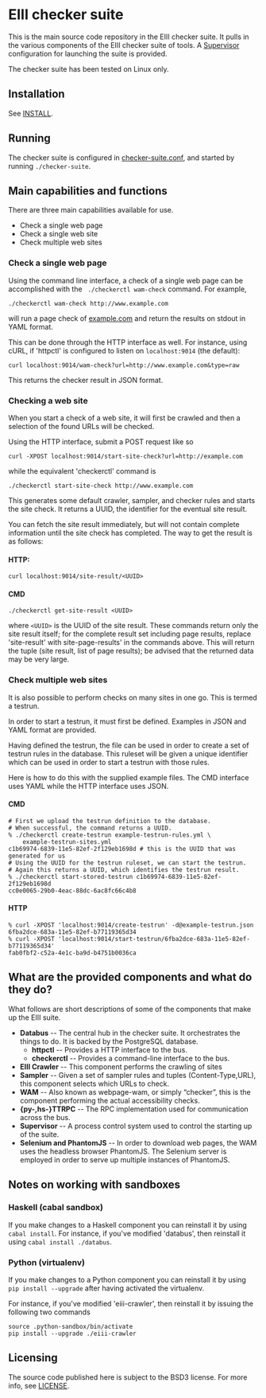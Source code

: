 # EIII checker suite

This is the main source code repository in the EIII checker suite. It pulls in
the various components of the EIII checker suite of tools. A
[Supervisor](http://supervisord.org/) configuration for launching the suite is provided.

The checker suite has been tested on Linux only.

## Installation

See [INSTALL](INSTALL.md).

## Running

The checker suite is configured in [checker-suite.conf](checker-suite.conf), and started by running `./checker-suite`.

## Main capabilities and functions 

There are three main capabilities available for use.

- Check a single web page
- Check a single web site
- Check multiple web sites

### Check a single web page

Using the command line interface, a check of a single web page can be accomplished with the ` ./checkerctl wam-check` command. For example,

    ./checkerctl wam-check http://www.example.com

will run a page check of [example.com](http://www.example.com) and return the results on stdout in YAML format.

This can be done through the HTTP interface as well. For instance, using cURL, if 'httpctl' is configured to listen on `localhost:9014` (the default):

    curl localhost:9014/wam-check?url=http://www.example.com&type=raw

This returns the checker result in JSON format.

### Checking a web site

When you start a check of  a web site, it will first be crawled and then a selection of the found URLs will be checked.

Using the HTTP interface, submit a POST request like so

    curl -XPOST localhost:9014/start-site-check?url=http://example.com

while the equivalent 'checkerctl' command is

    ./checkerctl start-site-check http://www.example.com

This generates some default crawler, sampler, and checker rules and starts the site check. It returns a UUID, the identifier for the eventual site result.

You can fetch the site result immediately, but will not contain complete information until the site check has completed. The way to get the result is as follows: 

#### HTTP:

    curl localhost:9014/site-result/<UUID>

#### CMD

    ./checkerctl get-site-result <UUID>

where `<UUID>` is the UUID of the site result. These commands return only the site result itself; for the complete result set  including page results, replace 'site-result' with site-page-results' in the commands above. This will return the tuple (site result, list of page results); be advised that the returned data may be very large.

### Check multiple web sites

It is also possible to perform checks on many sites in one go. This is termed a testrun. 

In order to start a testrun, it must first be defined. Examples in JSON and YAML format are provided.

Having defined the testrun, the file can be used in order to create a set of testrun rules in the database. This ruleset will be given a unique identifier which can be used in order to start a testrun with those rules.

Here is how to do this with the supplied example files. The CMD interface uses YAML while the HTTP interface uses JSON.

#### CMD

    # First we upload the testrun definition to the database.
    # When successful, the command returns a UUID.
    % ./checkerctl create-testrun example-testrun-rules.yml \
        example-testrun-sites.yml
    c1b69974-6839-11e5-82ef-2f129eb1698d # this is the UUID that was generated for us
    # Using the UUID for the testrun ruleset, we can start the testrun.
    # Again this returns a UUID, which identifies the testrun result.
    % ./checkerctl start-stored-testrun c1b69974-6839-11e5-82ef-2f129eb1698d
    cc0e0065-29b0-4eac-88dc-6ac8fc66c4b8

#### HTTP

    % curl -XPOST 'localhost:9014/create-testrun' -d@example-testrun.json
    6fba2dce-683a-11e5-82ef-b77119365d34
    % curl -XPOST 'localhost:9014/start-testrun/6fba2dce-683a-11e5-82ef-b77119365d34'
    fab0fbf2-c52a-4e1c-ba9d-b4751b0036ca

## What are the provided components and what do they do?

What follows are short descriptions of some of the components that make up the EIII suite.

- **Databus** -- The central hub in the checker suite. It orchestrates the things to do. It is backed by the PostgreSQL database.
  - **httpctl** -- Provides a HTTP interface to the bus.
  - **checkerctl** -- Provides a command-line interface to the bus.
- **EIII Crawler** -- This component performs the crawling of sites
- **Sampler**  -- Given a set of sampler rules and tuples (Content-Type,URL), this component selects which URLs to check.
- **WAM** -- Also known as webpage-wam, or simply “checker”, this is the component performing the actual accessibility checks.
- **{py-,hs-}TTRPC** -- The RPC implementation used for communication across the bus.
- **Supervisor** -- A process control system used to control the starting up of the suite.
- **Selenium and PhantomJS** -- In order to download web pages, the WAM uses the headless browser PhantomJS. The Selenium server is employed in order to serve up multiple instances of PhantomJS.

## Notes on working with sandboxes

### Haskell (cabal sandbox)
If you make changes to a Haskell component you can reinstall it by using
`cabal install`. For instance, if you've modified 'databus', then reinstall it
using `cabal install ./databus`.

### Python (virtualenv)
If you make changes to a Python component you can reinstall it by using
`pip install --upgrade` after having activated the virtualenv.

For instance, if you've modified 'eiii-crawler', then
reinstall it by issuing the following two commands

    source .python-sandbox/bin/activate
    pip install --upgrade ./eiii-crawler


## Licensing

The source code published here is subject to the BSD3 license. For more info, see [LICENSE](LICENSE).

